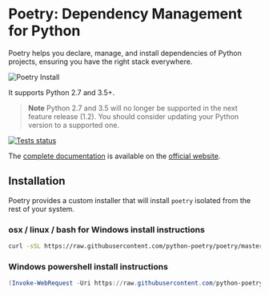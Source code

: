 # Poetry: Dependency Management for Python

Poetry helps you declare, manage, and install dependencies of Python projects,
ensuring you have the right stack everywhere.

![Poetry Install](https://raw.githubusercontent.com/python-poetry/poetry/master/assets/install.gif)

It supports Python 2.7 and 3.5+.

> **Note** Python 2.7 and 3.5 will no longer be supported in the next feature release (1.2). You should consider updating your Python version to a supported one.

[![Tests status](https://github.com/python-poetry/poetry/workflows/Tests/badge.svg?branch=master&event=push)](https://github.com/python-poetry/poetry/actions?query=workflow%3ATests+branch%3Amaster+event%3Apush)

The [complete documentation](https://python-poetry.org/docs/) is available on the [official website](https://python-poetry.org).

## Installation

Poetry provides a custom installer that will install `poetry` isolated
from the rest of your system.

### osx / linux / bash for Windows install instructions

```bash
curl -sSL https://raw.githubusercontent.com/python-poetry/poetry/master/install-poetry.py | python -
```

### Windows powershell install instructions

```powershell
(Invoke-WebRequest -Uri https://raw.githubusercontent.com/python-poetry/poetry/master/install-poetry.py -UseBasicParsing).Content | python -
```